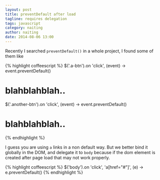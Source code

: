 ```yaml
---
layout: post
title: preventDefault after load
tagline: requires delegation
tags: javascript
category: naiting
author: naiting
date: 2014-08-06 13:00
---
```

Recently I searched `preventDefault()` in a whole project, I found some of them like

{% highlight coffeescript %}
$('.a-btn').on 'click', (event) ->
  event.preventDefault()
  # blahblahblah..
$('.another-btn').on 'click', (event) ->
  event.preventDefault()
  # blahblahblah..
{% endhighlight %}

I guess you are using `a` links in a non default way. But we better bind it globally in the DOM, and delegate it to `body` because if the dom element is created after page load that may not work properly.

{% highlight coffeescript %}
$('body').on 'click', 'a[href="#"]', (e) ->
  e.preventDefault()
{% endhighlight %}
